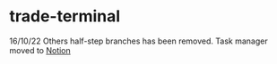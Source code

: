 # trade-terminal

16/10/22 
Others half-step branches has been removed.
Task manager moved to [Notion](https://www.notion.so/bb435a13257d422d864f03c1c7248b8b?v=f2428e3a48c54244a2adeb0a64e56d9b)
